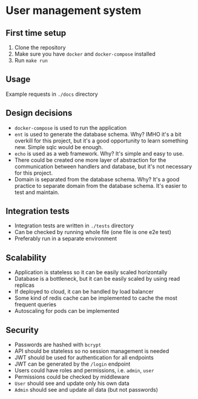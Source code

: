 # User management system

## First time setup
1. Clone the repository
2. Make sure you have `docker` and `docker-compose` installed
3. Run `make run`

## Usage
Example requests in `./docs` directory

## Design decisions
- `docker-compose` is used to run the application
- `ent` is used to generate the database schema. Why? IMHO it's a bit
overkill for this project, but it's a good opportunity to learn something new. Simple sqlc would be enough.
- `echo` is used as a web framework. Why? It's simple and easy to use.
- There could be created one more layer of abstraction for the communication between handlers and database, but it's not necessary for this project.
- Domain is separated from the database schema. Why? It's a good practice to separate domain from the database schema. It's easier to test and maintain.

## Integration tests
- Integration tests are written in `./tests` directory
- Can be checked by running whole file (one file is one e2e test)
- Preferably run in a separate environment

## Scalability
- Application is stateless so it can be easily scaled horizontally
- Database is a bottleneck, but it can be easily scaled by using read replicas
- If deployed to cloud, it can be handled by load balancer
- Some kind of redis cache can be implemented to cache the most frequent queries
- Autoscaling for pods can be implemented

## Security
- Passwords are hashed with `bcrypt`
- API should be stateless so no session management is needed
- JWT should be used for authentication for all endpoints
- JWT can be generated by the `/login` endpoint
- Users could have roles and permissions, i.e. `admin`, `user`
- Permissions could be checked by middleware
- `User` should see and update only his own data
- `Admin` should see and update all data (but not passwords)

